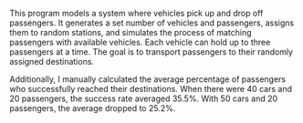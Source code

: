 This program models a system where vehicles pick up and drop off passengers. It generates a set number of vehicles and passengers, assigns them to random stations, and simulates the process of matching passengers with available vehicles. Each vehicle can hold up to three passengers at a time. The goal is to transport passengers to their randomly assigned destinations.

Additionally, I manually calculated the average percentage of passengers who successfully reached their destinations. When there were 40 cars and 20 passengers, the success rate averaged 35.5%. With 50 cars and 20 passengers, the average dropped to 25.2%.